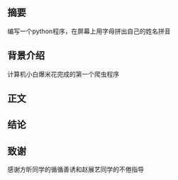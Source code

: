 ## 摘要  
编写一个python程序，在屏幕上用字母拼出自己的姓名拼音

## 背景介绍
计算机小白爆米花完成的第一个爬虫程序

## 正文


## 结论


## 致谢
感谢方昕同学的循循善诱和赵展艺同学的不倦指导
